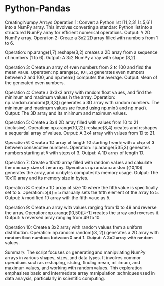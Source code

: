 # Python-Pandas

Creating Numpy Arrays
Operation 1: Convert a Python list [[1,2,3],[4,5,6]] into a NumPy array.
This involves converting a standard Python list into a structured NumPy array for efficient numerical operations.
Output: A 2D NumPy array.
Operation 2: Create a 3x2 2D array filled with numbers from 1 to 6.

Operation: np.arange(1,7).reshape(3,2) creates a 2D array from a sequence of numbers (1 to 6).
Output: A 3x2 NumPy array with shape (3,2).

Operation 3: Create an array of even numbers from 2 to 100 and find the mean value.
Operation: np.arange(2, 101, 2) generates even numbers between 2 and 100, and np.mean() computes the average.
Output: Mean of the generated even numbers.

Operation 4: Create a 3x3x3 array with random float values, and find the minimum and maximum values in the array.
Operation: np.random.random((3,3,3)) generates a 3D array with random numbers. The minimum and maximum values are found using np.min() and np.max().
Output: The 3D array and its minimum and maximum values.

Operation 5: Create a 3x4 2D array filled with values from 10 to 21 (inclusive).
Operation: np.arange(10,22).reshape(3,4) creates and reshapes a sequential array of values.
Output: A 3x4 array with values from 10 to 21.

Operation 6: Create a 1D array of length 10 starting from 5 with a step of 3 between consecutive numbers.
Operation: np.arange(5,35,3) generates numbers starting at 5 with steps of 3.
Output: A 1D array of length 10.

Operation 7: Create a 10x10 array filled with random values and calculate the memory size of the array.
Operation: np.random.random((10,10)) generates the array, and x.nbytes computes its memory usage.
Output: The 10x10 array and its memory size in bytes.

Operation 8: Create a 1D array of size 10 where the fifth value is specifically set to 5.
Operation: x[4] = 5 manually sets the fifth element of the array to 5.
Output: A modified 1D array with the fifth value as 5.

Operation 9: Create an array with values ranging from 10 to 49 and reverse the array.
Operation: np.arange(10,50)[::-1] creates the array and reverses it.
Output: A reversed array ranging from 49 to 10.

Operation 10: Create a 3x2 array with random values from a uniform distribution.
Operation: np.random.random((3, 2)) generates a 2D array with random float numbers between 0 and 1.
Output: A 3x2 array with random values.

Summary:
The script focuses on generating and manipulating NumPy arrays in various shapes, sizes, and data types.
It involves common operations such as reshaping, slicing, finding mean, minimum, and maximum values, and working with random values.
This exploration emphasizes basic and intermediate array manipulation techniques used in data analysis, particularly in scientific computing.
